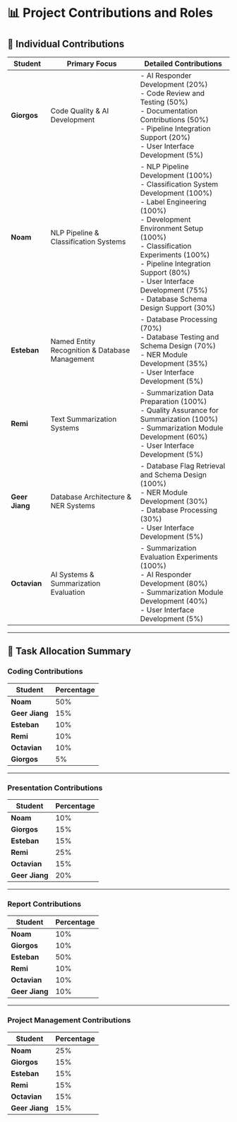 # 📊 Project Contributions and Roles

## 📝 Individual Contributions

| **Student**    | **Primary Focus**                              | **Detailed Contributions**                                                                                                                                                                                                                                                                                             |
| -------------- | ---------------------------------------------- | ---------------------------------------------------------------------------------------------------------------------------------------------------------------------------------------------------------------------------------------------------------------------------------------------------------------------- |
| **Giorgos**    | Code Quality & AI Development                  | - AI Responder Development (20%)<br>- Code Review and Testing (50%)<br>- Documentation Contributions (50%)<br>- Pipeline Integration Support (20%)<br>- User Interface Development (5%)                                                                                                                                |
| **Noam**       | NLP Pipeline & Classification Systems          | - NLP Pipeline Development (100%)<br>- Classification System Development (100%)<br>- Label Engineering (100%)<br>- Development Environment Setup (100%)<br>- Classification Experiments (100%)<br>- Pipeline Integration Support (80%)<br>- User Interface Development (75%)<br>- Database Schema Design Support (30%) |
| **Esteban**    | Named Entity Recognition & Database Management | - Database Processing (70%)<br>- Database Testing and Schema Design (70%)<br>- NER Module Development (35%)<br>- User Interface Development (5%)                                                                                                                                                                       |
| **Remi**       | Text Summarization Systems                     | - Summarization Data Preparation (100%)<br>- Quality Assurance for Summarization (100%)<br>- Summarization Module Development (60%)<br>- User Interface Development (5%)                                                                                                                                               |
| **Geer Jiang** | Database Architecture & NER Systems            | - Database Flag Retrieval and Schema Design (100%)<br>- NER Module Development (30%)<br>- Database Processing (30%)<br>- User Interface Development (5%)                                                                                                                                                               |
| **Octavian**   | AI Systems & Summarization Evaluation          | - Summarization Evaluation Experiments (100%)<br>- AI Responder Development (80%)<br>- Summarization Module Development (40%)<br>- User Interface Development (5%)                                                                                                                                                     |

---

## 📌 Task Allocation Summary

### Coding Contributions

| **Student**    | **Percentage** |
| -------------- | -------------- |
| **Noam**       | 50%            |
| **Geer Jiang** | 15%            |
| **Esteban**    | 10%            |
| **Remi**       | 10%            |
| **Octavian**   | 10%            |
| **Giorgos**    | 5%             |

---

### Presentation Contributions

| **Student**    | **Percentage** |
| -------------- | -------------- |
| **Noam**       | 10%            |
| **Giorgos**    | 15%            |
| **Esteban**    | 15%            |
| **Remi**       | 25%            |
| **Octavian**   | 15%            |
| **Geer Jiang** | 20%            |

---

### Report Contributions

| **Student**    | **Percentage** |
| -------------- | -------------- |
| **Noam**       | 10%            |
| **Giorgos**    | 10%            |
| **Esteban**    | 50%            |
| **Remi**       | 10%            |
| **Octavian**   | 10%            |
| **Geer Jiang** | 10%            |

---

### Project Management Contributions

| **Student**    | **Percentage** |
| -------------- | -------------- |
| **Noam**       | 25%            |
| **Giorgos**    | 15%            |
| **Esteban**    | 15%            |
| **Remi**       | 15%            |
| **Octavian**   | 15%            |
| **Geer Jiang** | 15%            |

